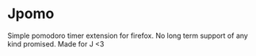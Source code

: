 # Jpomo
Simple pomodoro timer extension for firefox. No long term support of any kind promised. Made for J <3

